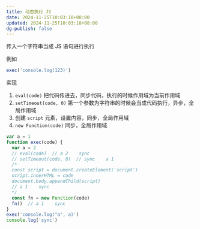 ```yaml
---
title: 动态执行 JS
date: 2024-11-25T10:03:10+08:00
updated: 2024-11-25T10:03:18+08:00
dg-publish: false
---
```


传入一个字符串当成 JS 语句进行执行

例如

```js
exec('console.log(123)')
```

实现

1. `eval(code)` 把代码传进去，同步代码，执行的时候作用域为当前作用域
2. `setTimeout(code, 0)` 第一个参数为字符串的时候会当成代码执行，异步，全局作用域
3. 创建 `script` 元素，设置内容，同步，全局作用域
4. `new Function(code)` 同步，全局作用域

```js
var a = 1
function exec(code) {
  var a = 2
  // eval(code)  // a 2    sync
  // setTimeout(code, 0)  // sync    a 1  
  /*
  const script = document.createElement('script')
  script.innerHTML = code
  document.body.appendChild(script)  
  // a 1    sync
  */
  const fn = new Function(code)
  fn()  // a 1    sync
}
exec('console.log("a", a)')
console.log('sync')
```
